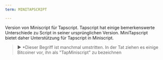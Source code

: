 ```yaml
---
term: MINITAPSCRIPT

---
```

Version von Miniscript für Tapscript. Tapscript hat einige bemerkenswerte Unterschiede zu Script in seiner ursprünglichen Version. MiniTapscript bietet daher Unterstützung für Tapscript in Miniscript.

> ► *Dieser Begriff ist manchmal umstritten. In der Tat ziehen es einige Bitcoiner vor, ihn als "TapMiniscript" zu bezeichnen